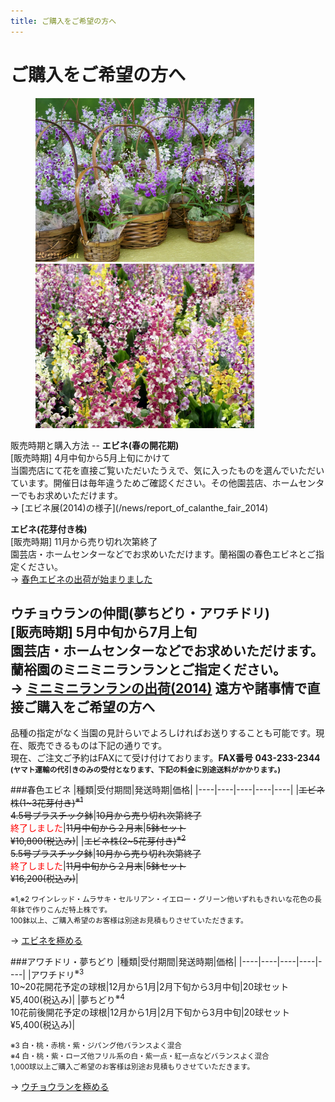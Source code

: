 ```yaml
---
title: ご購入をご希望の方へ
---
```

ご購入をご希望の方へ
==
<figure>
  <img style="width: 350px;" src="/assets/images/ponerorchis_fun_4.jpg" alt="ミニミニランラン (アワチドリ / 夢ちどり) - 蘭裕園" />
  <img style="width: 350px;" src="/assets/images/calanthe_01.jpg" alt="エビネ - 蘭裕園"/>
</figure>
販売時期と購入方法
--
<b>エビネ(春の開花期)</b><br />
[販売時期] 4月中旬から5月上旬にかけて<br />
当園売店にて花を直接ご覧いただいたうえで、気に入ったものを選んでいただいています。開催日は毎年違うためご確認ください。その他園芸店、ホームセンターでもお求めいただけます。<br />
→ [エビネ展(2014)の様子](/news/report_of_calanthe_fair_2014)

<b>エビネ(花芽付き株)</b><br />
[販売時期] 11月から売り切れ次第終了<br />
園芸店・ホームセンターなどでお求めいただけます。蘭裕園の春色エビネとご指定ください。<br />→ [春色エビネの出荷が始まりました](/news/shipping_spring_calanthe_2014)

<b>ウチョウランの仲間(夢ちどり・アワチドリ)</b><br />
[販売時期] 5月中旬から7月上旬<br />
園芸店・ホームセンターなどでお求めいただけます。蘭裕園のミニミニランランとご指定ください。<br />
→ [ミニミニランランの出荷(2014)](/news/information_of_shipping_of_awachidori_and_yumechidori_2014)
遠方や諸事情で直接ご購入をご希望の方へ
--
品種の指定がなく当園の見計らいでよろしければお送りすることも可能です。現在、販売できるものは下記の通りです。</b><br />
現在、ご注文ご予約はFAXにて受け付けております。<b>FAX番号 043-233-2344</b><br />
<b><small>(ヤマト運輸の代引きのみの受付となります、下記の料金に別途送料がかかります。)</small></b>

###春色エビネ
|種類|受付期間|発送時期|価格|
|----|----|----|----|----|
|<s>エビネ株(1~3花芽付き)<sup>※1</sup><br /> 4.5号プラスチック鉢</s>|<s>10月から売り切れ次第終了</s><br /><span style="color: red;">終了しました</span>|<s>11月中旬から２月末</s>|<s>5鉢セット<br />¥10,800(税込み)</s>|
|<s>エビネ株(2~5花芽付き)<sup>※2</sup><br /> 5.5号プラスチック鉢</s>|<s>10月から売り切れ次第終了</s><br /><span style="color: red;">終了しました</span>|<s>11月中旬から２月末</s>|<s>5鉢セット<br />¥16,200(税込み)</s>|

<small>※1,※2 ワインレッド・ムラサキ・セルリアン・イエロー・グリーン他いずれもきれいな花色の長年鉢で作りこんだ特上株です。<br />
100鉢以上、ご購入希望のお客様は別途お見積もりさせていただきます。</small>

→ [エビネを極める](calanthe/)

###アワチドリ・夢ちどり
|種類|受付期間|発送時期|価格|
|----|----|----|----|----|
|アワチドリ<sup>※3</sup><br /> 10~20花開花予定の球根|12月から1月|2月下旬から3月中旬|20球セット<br />¥5,400(税込み)|
|夢ちどり<sup>※4</sup><br /> 10花前後開花予定の球根|12月から1月|2月下旬から3月中旬|20球セット<br />¥5,400(税込み)|

<small>※3 白・桃・赤桃・紫・ジパング他バランスよく混合<br />
※4 白・桃・紫・ローズ他フリル系の白・紫一点・紅一点などバランスよく混合<br />
1,000球以上ご購入ご希望のお客様は別途お見積もりさせていただきます。</small>

→ [ウチョウランを極める](ponerorchis/)

